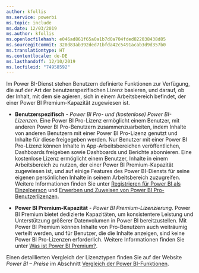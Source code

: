 ```yaml
---
author: kfollis
ms.service: powerbi
ms.topic: include
ms.date: 12/03/2019
ms.author: kfollis
ms.openlocfilehash: e046ad861f65a0a1b7d0a704fded822038438d85
ms.sourcegitcommit: 320d83ab392ded71bfda42c5491acab3d9d357b0
ms.translationtype: HT
ms.contentlocale: de-DE
ms.lasthandoff: 12/10/2019
ms.locfileid: "74958592"
---
```

Im Power BI-Dienst stehen Benutzern definierte Funktionen zur Verfügung, die auf der Art der benutzerspezifischen Lizenz basieren, und darauf, ob der Inhalt, mit dem sie agieren, sich in einem Arbeitsbereich befindet, der einer Power BI Premium-Kapazität zugewiesen ist.

* **Benutzerspezifisch** - *Power BI Pro- und (kostenlose) Power BI-Lizenzen*. Eine Power BI Pro-Lizenz ermöglicht einem Benutzer, mit anderen Power BI Pro-Benutzern zusammenzuarbeiten, indem Inhalte von anderen Benutzern mit einer Power BI Pro-Lizenz genutzt und Inhalte für diese freigegeben werden. Nur Benutzer mit einer Power BI Pro-Lizenz können Inhalte in App-Arbeitsbereichen veröffentlichen, Dashboards freigeben sowie Dashboards und Berichte abonnieren. Eine kostenlose Lizenz ermöglicht einem Benutzer, Inhalte in einem Arbeitsbereich zu nutzen, der einer Power BI Premium-Kapazität zugewiesen ist, und auf einige Features des Power BI-Diensts für seine eigenen persönlichen Inhalte in seinem Arbeitsbereich zuzugreifen. Weitere Informationen finden Sie unter [Registrieren für Power BI als Einzelperson](../service-self-service-signup-for-power-bi.md) und [Erwerben und Zuweisen von Power BI Pro-Benutzerlizenzen](../service-admin-purchasing-power-bi-pro.md).

* **Power BI Premium-Kapazität** - *Power BI Premium-Lizenzierung*. Power BI Premium bietet dedizierte Kapazitäten, um konsistentere Leistung und Unterstützung größerer Datenvolumen in Power BI bereitzustellen. Mit Power BI Premium können Inhalte von Pro-Benutzern auch weiträumig verteilt werden, und für Benutzer, die die Inhalte anzeigen, sind keine Power BI Pro-Lizenzen erforderlich. Weitere Informationen finden Sie unter [Was ist Power BI Premium?](../service-premium-what-is.md).

Einen detaillierten Vergleich der Lizenztypen finden Sie auf der Website _Power BI – Preise_ im Abschnitt [Vergleich der Power BI-Funktionen](https://powerbi.microsoft.com/pricing/).
